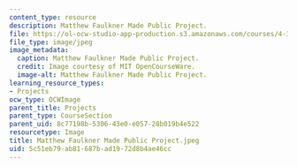 ```yaml
---
content_type: resource
description: Matthew Faulkner Made Public Project.
file: https://ol-ocw-studio-app-production.s3.amazonaws.com/courses/4-301-introduction-to-the-visual-arts-spring-2007/5c51eb79ab81687bad1972d8b4ae46cc_MatthewFaulknerMadePublicProject.jpeg
file_type: image/jpeg
image_metadata:
  caption: Matthew Faulkner Made Public Project.
  credit: Image courtesy of MIT OpenCourseWare.
  image-alt: Matthew Faulkner Made Public Project.
learning_resource_types:
- Projects
ocw_type: OCWImage
parent_title: Projects
parent_type: CourseSection
parent_uid: 8c77198b-5306-43e0-e057-28b019b4e522
resourcetype: Image
title: Matthew Faulkner Made Public Project.jpeg
uid: 5c51eb79-ab81-687b-ad19-72d8b4ae46cc
---
```

